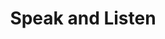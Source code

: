 ---
pid: fs157
title: Speak and Listen
location_transcription: Market St.
coordinates: "[-75.15916050527, 39.951793134801]"
zipcode: '19111'
gen_neighborhood: Northeast Philadelphia
neighborhood: Lawndale,Castor Gardens
outside_phl: 
age: '17'
age_range: 13-19
instagram: 
image_file_name: fs_157.jpg
proposal_transcription: In a time like today where we are more connected than ever,
  it is important to not only share our ideas, but to listen to other.
topic: Unity
topic_summary: '0'
type: Song Sound,Sculpture Statue
keywords_other: 
credit: Just Your Common Folk
image_labels: 
twitter: 
facebook: 
permalink: "/monuments/fs157/"
layout: item-page
---